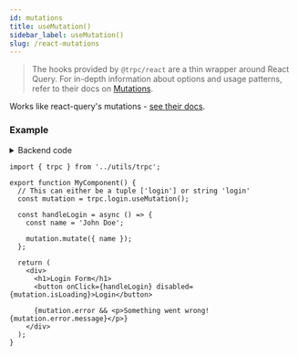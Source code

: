 ```yaml
---
id: mutations
title: useMutation()
sidebar_label: useMutation()
slug: /react-mutations
---
```


> The hooks provided by `@trpc/react` are a thin wrapper around React Query. For in-depth information about options and usage patterns, refer to their docs on [Mutations](https://react-query.tanstack.com/guides/mutations).

Works like react-query's mutations - [see their docs](https://react-query.tanstack.com/guides/mutations).

### Example

<details><summary>Backend code</summary>

```tsx title='server/routers/_app.ts'
import { trpc } from '@trpc/server'
import { z } from 'zod';

export const t = trpc.create()

export const appRouter = t.router({
  // Create procedure at path 'login'
  // The syntax is identical to creating queries
  login: t
    .procedure
    // using zod schema to validate and infer input values
    .input( 
      z.object({
        name: z.string(),
      })
    )
    .mutation(({ input }) => (
      // Here some login stuff would happen
      return {
        user: {
          name: input.name,
          role: 'ADMIN'
        },
      };
     ))
})
```

</details>

```tsx
import { trpc } from '../utils/trpc';

export function MyComponent() {
  // This can either be a tuple ['login'] or string 'login'
  const mutation = trpc.login.useMutation();

  const handleLogin = async () => {
    const name = 'John Doe';

    mutation.mutate({ name });
  };

  return (
    <div>
      <h1>Login Form</h1>
      <button onClick={handleLogin} disabled={mutation.isLoading}>Login</button>

      {mutation.error && <p>Something went wrong! {mutation.error.message}</p>}
    </div>
  );
}
```
